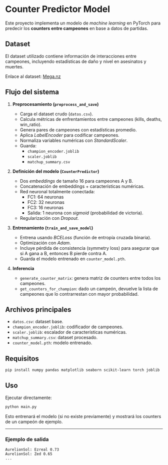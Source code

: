 # Counter Predictor Model

Este proyecto implementa un modelo de *machine learning* en PyTorch para predecir los **counters entre campeones** en base a datos de partidas.

## Dataset
El dataset utilizado contiene información de interacciones entre campeones, incluyendo estadísticas de daño y nivel en asesinatos y muertes.

Enlace al dataset: [Mega.nz](https://mega.nz/file/8QxRyIIL#-cjAbjleYh_k6_pwaVrsC9Wp2nI7Dxe9BuDtgQzoac0)

## Flujo del sistema

1. **Preprocesamiento (`preprocess_and_save`)**
   - Carga el dataset crudo (`datos.csv`).
   - Calcula métricas de enfrentamientos entre campeones (kills, deaths, win_ratio).
   - Genera pares de campeones con estadísticas promedio.
   - Aplica *LabelEncoder* para codificar campeones.
   - Normaliza variables numéricas con *StandardScaler*.
   - Guarda:
     - `champion_encoder.joblib`
     - `scaler.joblib`
     - `matchup_summary.csv`

2. **Definición del modelo (`CounterPredictor`)**
   - Dos *embeddings* de tamaño 16 para campeones A y B.
   - Concatenación de embeddings + características numéricas.
   - Red neuronal totalmente conectada:
     - FC1: 64 neuronas
     - FC2: 32 neuronas
     - FC3: 16 neuronas
     - Salida: 1 neurona con *sigmoid* (probabilidad de victoria).
   - Regularización con *Dropout*.

3. **Entrenamiento (`train_and_save_model`)**
   - Entrena usando *BCELoss* (función de entropía cruzada binaria).
   - Optimización con *Adam*.
   - Incluye pérdida de consistencia (symmetry loss) para asegurar que si A gana a B, entonces B pierde contra A.
   - Guarda el modelo entrenado en `counter_model.pth`.

4. **Inferencia**
   - `generate_counter_matrix`: genera matriz de counters entre todos los campeones.
   - `get_counters_for_champion`: dado un campeón, devuelve la lista de campeones que lo contrarrestan con mayor probabilidad.

## Archivos principales
- `datos.csv`: dataset base.
- `champion_encoder.joblib`: codificador de campeones.
- `scaler.joblib`: escalador de características numéricas.
- `matchup_summary.csv`: dataset procesado.
- `counter_model.pth`: modelo entrenado.

## Requisitos
```bash
pip install numpy pandas matplotlib seaborn scikit-learn torch joblib
```

## Uso
Ejecutar directamente:
```bash
python main.py
```
Esto entrenará el modelo (si no existe previamente) y mostrará los counters de un campeón de ejemplo.

---

### Ejemplo de salida
```
AurelionSol: Ezreal 0.73
AurelionSol: Zed 0.65
...

